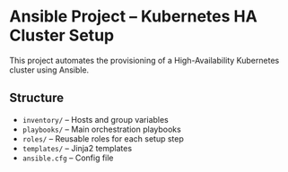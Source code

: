 # Ansible Project – Kubernetes HA Cluster Setup

This  project automates the provisioning of a High-Availability Kubernetes cluster using Ansible.

## Structure
- `inventory/` – Hosts and group variables
- `playbooks/` – Main orchestration playbooks
- `roles/` – Reusable roles for each setup step
- `templates/` – Jinja2 templates
- `ansible.cfg` – Config file

